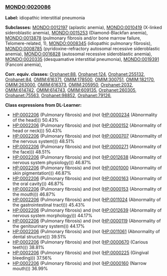 
### [MONDO:0020086](http://purl.obolibrary.org/obo/MONDO_0020086)
**Label:** idiopathic interstitial pneumonia

**Subclasses:** [MONDO:0012197](http://purl.obolibrary.org/obo/MONDO_0012197) (aplastic anemia), [MONDO:0010419](http://purl.obolibrary.org/obo/MONDO_0010419) (X-linked sideroblastic anemia), [MONDO:0015253](http://purl.obolibrary.org/obo/MONDO_0015253) (Diamond-Blackfan anemia), [MONDO:0013878](http://purl.obolibrary.org/obo/MONDO_0013878) (pulmonary fibrosis and/or bone marrow failure, Telomere-related, 1), [MONDO:0008345](http://purl.obolibrary.org/obo/MONDO_0008345) (idiopathic pulmonary fibrosis), [MONDO:0008785](http://purl.obolibrary.org/obo/MONDO_0008785) (pyridoxine-refractory autosomal recessive sideroblastic anemia), [MONDO:0016828](http://purl.obolibrary.org/obo/MONDO_0016828) (autosomal recessive sideroblastic anemia), [MONDO:0020335](http://purl.obolibrary.org/obo/MONDO_0020335) (desquamative interstitial pneumonia), [MONDO:0019391](http://purl.obolibrary.org/obo/MONDO_0019391) (Fanconi anemia), 

**Corr. equiv. classes:** [Orphanet:88](http://www.orpha.net/ORDO/Orphanet_88), [Orphanet:124](http://www.orpha.net/ORDO/Orphanet_124), [Orphanet:255132](http://www.orpha.net/ORDO/Orphanet_255132), [Orphanet:84](http://www.orpha.net/ORDO/Orphanet_84), [OMIM:616371](http://purl.obolibrary.org/obo/OMIM_616371), [OMIM:178500](http://purl.obolibrary.org/obo/OMIM_178500), [OMIM:300751](http://purl.obolibrary.org/obo/OMIM_300751), [OMIM:182170](http://purl.obolibrary.org/obo/OMIM_182170), [OMIM:263000](http://purl.obolibrary.org/obo/OMIM_263000), [OMIM:616373](http://purl.obolibrary.org/obo/OMIM_616373), [OMIM:205950](http://purl.obolibrary.org/obo/OMIM_205950), [Orphanet:2032](http://www.orpha.net/ORDO/Orphanet_2032), [OMIM:614742](http://purl.obolibrary.org/obo/OMIM_614742), [OMIM:614743](http://purl.obolibrary.org/obo/OMIM_614743), [OMIM:609135](http://purl.obolibrary.org/obo/OMIM_609135), [Orphanet:260305](http://www.orpha.net/ORDO/Orphanet_260305), [Orphanet:75563](http://www.orpha.net/ORDO/Orphanet_75563), [Orphanet:98852](http://www.orpha.net/ORDO/Orphanet_98852), [Orphanet:79126](http://www.orpha.net/ORDO/Orphanet_79126), 

**Class expressions from DL-Learner:**

- [HP:0002206](http://purl.obolibrary.org/obo/HP_0002206) (Pulmonary fibrosis) and (not ([HP:0000234](http://purl.obolibrary.org/obo/HP_0000234) (Abnormality of the head))) 50.43%
- [HP:0002206](http://purl.obolibrary.org/obo/HP_0002206) (Pulmonary fibrosis) and (not ([HP:0000152](http://purl.obolibrary.org/obo/HP_0000152) (Abnormality of head or neck))) 50.43%
- [HP:0002206](http://purl.obolibrary.org/obo/HP_0002206) (Pulmonary fibrosis) and (not ([HP:0000707](http://purl.obolibrary.org/obo/HP_0000707) (Abnormality of the nervous system))) 48.51%
- [HP:0002206](http://purl.obolibrary.org/obo/HP_0002206) (Pulmonary fibrosis) and (not ([HP:0000271](http://purl.obolibrary.org/obo/HP_0000271) (Abnormality of the face))) 48.51%
- [HP:0002206](http://purl.obolibrary.org/obo/HP_0002206) (Pulmonary fibrosis) and (not ([HP:0012638](http://purl.obolibrary.org/obo/HP_0012638) (Abnormality of nervous system physiology))) 46.87%
- [HP:0002206](http://purl.obolibrary.org/obo/HP_0002206) (Pulmonary fibrosis) and (not ([HP:0001000](http://purl.obolibrary.org/obo/HP_0001000) (Abnormality of skin pigmentation))) 46.87%
- [HP:0002206](http://purl.obolibrary.org/obo/HP_0002206) (Pulmonary fibrosis) and (not ([HP:0000163](http://purl.obolibrary.org/obo/HP_0000163) (Abnormality of the oral cavity))) 46.87%
- [HP:0002206](http://purl.obolibrary.org/obo/HP_0002206) (Pulmonary fibrosis) and (not ([HP:0000153](http://purl.obolibrary.org/obo/HP_0000153) (Abnormality of the mouth))) 46.87%
- [HP:0002206](http://purl.obolibrary.org/obo/HP_0002206) (Pulmonary fibrosis) and (not ([HP:0011024](http://purl.obolibrary.org/obo/HP_0011024) (Abnormality of the gastrointestinal tract))) 45.43%
- [HP:0002206](http://purl.obolibrary.org/obo/HP_0002206) (Pulmonary fibrosis) and (not ([HP:0012639](http://purl.obolibrary.org/obo/HP_0012639) (Abnormality of nervous system morphology))) 44.17%
- [HP:0002206](http://purl.obolibrary.org/obo/HP_0002206) (Pulmonary fibrosis) and (not ([HP:0000119](http://purl.obolibrary.org/obo/HP_0000119) (Abnormality of the genitourinary system))) 44.17%
- [HP:0002206](http://purl.obolibrary.org/obo/HP_0002206) (Pulmonary fibrosis) and (not ([HP:0011061](http://purl.obolibrary.org/obo/HP_0011061) (Abnormality of dental structure))) 39.51%
- [HP:0002206](http://purl.obolibrary.org/obo/HP_0002206) (Pulmonary fibrosis) and (not ([HP:0000670](http://purl.obolibrary.org/obo/HP_0000670) (Carious teeth))) 38.81%
- [HP:0002206](http://purl.obolibrary.org/obo/HP_0002206) (Pulmonary fibrosis) and (not ([HP:0000225](http://purl.obolibrary.org/obo/HP_0000225) (Gingival bleeding))) 37.56%
- [HP:0002206](http://purl.obolibrary.org/obo/HP_0002206) (Pulmonary fibrosis) and (not ([HP:0000160](http://purl.obolibrary.org/obo/HP_0000160) (Narrow mouth))) 36.99%


